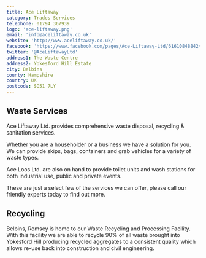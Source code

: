 ```yaml
---
title: Ace Liftaway
category: Trades Services
telephone: 01794 367939
logo: 'ace-liftaway.png'
email: 'info@aceliftaway.co.uk'
website: 'http://www.aceliftaway.co.uk/'
facebook: 'https://www.facebook.com/pages/Ace-Liftaway-Ltd/616108488424339?fref=ts'
twitter: '@AceLiftawayLtd'
address1: The Waste Centre
address2: Yokesford Hill Estate
city: Belbins
county: Hampshire
country: UK
postcode: SO51 7LY
---
```

## Waste Services

Ace Liftaway Ltd. provides comprehensive waste disposal, recycling & sanitation services.

Whether you are a householder or a business we have a solution for you. We can provide skips, bags, containers and grab vehicles for a variety of waste types.

Ace Loos Ltd. are also on hand to provide toilet units and wash stations for both industrial use, public and private events.

These are just a select few of the services we can offer, please call our friendly experts today to find out more.

## Recycling

Belbins, Romsey is home to our Waste Recycling and Processing Facility. With this facility we are able to recycle 90% of all waste brought into Yokesford Hill producing recycled aggregates to a consistent quality which allows re-use back into construction and civil engineering.

